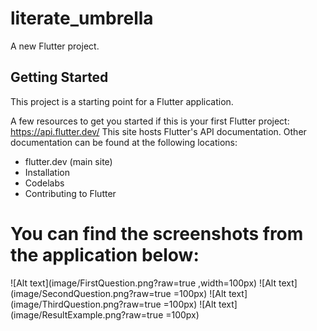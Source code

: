 # literate_umbrella

A new Flutter project.

## Getting Started

This project is a starting point for a Flutter application.

A few resources to get you started if this is your first Flutter project:
https://api.flutter.dev/
This site hosts Flutter's API documentation. Other documentation can be found at the following locations:
* flutter.dev (main site)
* Installation
* Codelabs
* Contributing to Flutter

# You can find the screenshots from the application below:
![Alt text](image/FirstQuestion.png?raw=true ,width=100px) 
![Alt text](image/SecondQuestion.png?raw=true =100px)
![Alt text](image/ThirdQuestion.png?raw=true =100px)
![Alt text](image/ResultExample.png?raw=true =100px)